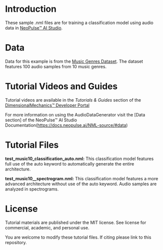 # Introduction
These sample .nml files are for training a classification model using audio data in [NeoPulse™ AI Studio](https://aws.amazon.com/marketplace/pp/B074NDG36S/ref=vdr_rf).

# Data
Data for this example is from the [Music Genres Dataset](http://opihi.cs.uvic.ca/sound/genres.tar.gz). The dataset features 100 audio samples from 10 music genres.

# Tutorial Videos and Guides
Tutorial videos are available in the *Tutorials & Guides* section of the [DimensionalMechanics™ Developer Portal](https://dimensionalmechanics.com/ai-developer-portal)

For more information on using the AudioDataGenerator visit the [Data section] of the NeoPulse™ AI Studio Documentation(https://docs.neopulse.ai/NML-source/#data)

# Tutorial Files

**test_music10_classification_auto.nml:** This classification model features full use of the auto keyword to automatically generate the entire architecture.

**test_music10__spectrogram.nml:** This classification model features a more advanced architecture without use of the auto keyword. Audio samples are analyzed in spectrograms.


# License
Tutorial materials are published under the MIT license. See license for commercial, academic, and personal use.

You are welcome to modify these tutorial files. If citing please link to this repository.
